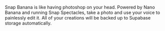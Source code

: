 Snap Banana is like having photoshop on your head.  Powered by Nano Banana and running Snap Spectacles, take a photo and use your voice to painlessly edit it.  All of your creations will be backed up to Supabase storage automatically.
